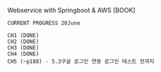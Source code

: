 Webservice with Springboot & AWS [BOOK]

```
CURRENT PROGRESS 20June

CH1 (DONE)
CH2 (DONE)
CH3 (DONE) 
CH4 (DONE) 
CH5 (~p188) - 5.3구글 로그인 연동 로그인 테스트 전까지 